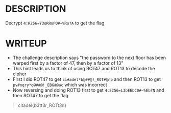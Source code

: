 # DESCRIPTION
Decrypt `4:R256=Y3oRRoP0#~%Ro?A` to get the flag

# WRITEUP

- The challenge description says "the password to the next floor has been warped first by a factor of 47, then by a factor of 13"
- This hint leads us to think of using ROT47 and ROT13 to decode the cipher
- First I did ROT47 to get `ci#adel*b@##@!_ROT#@np` and then ROT13 to get `pv#nqry*o@##@!_EBG#@ac` which was incorrect
- Now reversing and doing ROT13 first to get `4:E256=L3bEEbC0#~%Eb?N` and then ROT47 to get the flag

> citadel{b3tt3r_ROTt3n}

